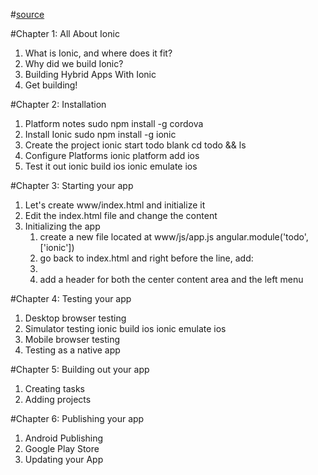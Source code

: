 #[source](http://ionicframework.com/docs/guide/)

#Chapter 1: All About Ionic
1. What is Ionic, and where does it fit?
2. Why did we build Ionic?
3. Building Hybrid Apps With Ionic
4. Get building!

#Chapter 2: Installation
1. Platform notes
    sudo npm install -g cordova
2. Install Ionic
    sudo npm install -g ionic
3. Create the project
    ionic start todo blank
    cd todo && ls
4. Configure Platforms
    ionic platform add ios
5. Test it out
    ionic build ios
    ionic emulate ios

#Chapter 3: Starting your app
1. Let's create www/index.html and initialize it
2. Edit the index.html file and change the <body> content
3. Initializing the app
    1. create a new file located at www/js/app.js
        angular.module('todo', ['ionic'])
    2.  go back to index.html and right before the <script src="cordova.js"></script>
        line,   add: <script src="js/app.js"></script>
    3. <body ng-app="todo">
    4. add a header for both the center content area and the left menu

#Chapter 4: Testing your app
1. Desktop browser testing
2. Simulator testing
    ionic build ios
     ionic emulate ios
3. Mobile browser testing
4. Testing as a native app

#Chapter 5: Building out your app
1. Creating tasks
2. Adding projects

#Chapter 6: Publishing your app
1. Android Publishing
2. Google Play Store
3. Updating your App